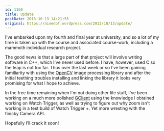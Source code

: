 ```yaml
---
id: 1160
title: Update 
postDate: 2013-10-13 14:21:55
original: https://ninedof.wordpress.com/2013/10/13/update/
---
```


I've embarked upon my fourth and final year at university, and so a lot of my time is taken up with the course and associated course-work, including a mammoth individual research project.

The good news is that a large part of that project will involve writing software in C++, which I've never used before. I have, however, used C so the leap is not too far. Thus over the last week or so I've been gaining familiarity with using the  [OpenCV](http://opencv.org) image processing library and after the initial teething troubles installing and linking the library it looks very promising for what I hope to achieve.

In the free time remaining when I'm not doing other life stuff, I've been working on a much more polished  [GClient](http://ninedof.wordpress.com/2013/07/25/android-app-gclient-working-title/) using the knowledge I obtained working on Watch Trigger, as well as trying to figure out why zoom isn't working in a test build of Watch Trigger +. Yet more wresting with the finicky Camera API.

Hopefully I'll crack it soon!
